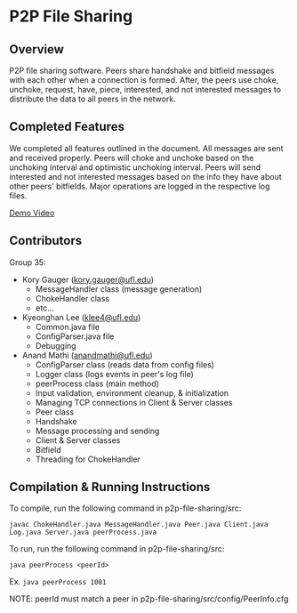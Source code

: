 # P2P File Sharing

## Overview
P2P file sharing software. Peers share handshake and bitfield messages with each other when a connection is formed. After, the peers use choke, unchoke, request, have, piece, interested, and not interested messages
to distribute the data to all peers in the network. 

## Completed Features
We completed all features outlined in the document. All messages are sent and received properly. Peers will choke and unchoke based on the unchoking interval and optimistic unchoking interval. Peers will send interested and not interested messages based on the info they have about other peers' bitfields. Major operations are logged in the respective log files.

[Demo Video](https://www.youtube.com/watch?v=fzVPSGOec-w)

## Contributors
Group 35:
- Kory Gauger (kory.gauger@ufl.edu)
  - MessageHandler class (message generation)
  - ChokeHandler class 
  - etc...
- Kyeonghan Lee (klee4@ufl.edu)
  - Common.java file
  - ConfigParser.java file
  - Debugging
- Anand Mathi (anandmathi@ufl.edu)
  - ConfigParser class (reads data from config files)
  - Logger class (logs events in peer's log file)
  - peerProcess class (main method)
  - Input validation, environment cleanup, & initialization
  - Managing TCP connections in Client & Server classes
  - Peer class
  - Handshake
  - Message processing and sending
  - Client & Server classes
  - Bitfield
  - Threading for ChokeHandler

## Compilation & Running Instructions
To compile, run the following command in p2p-file-sharing/src:

`javac ChokeHandler.java MessageHandler.java Peer.java Client.java Log.java Server.java peerProcess.java`

To run, run the following command in p2p-file-sharing/src:

`java peerProcess <peerId>`

Ex. `java peerProcess 1001`

NOTE: peerId must match a peer in p2p-file-sharing/src/config/PeerInfo.cfg
